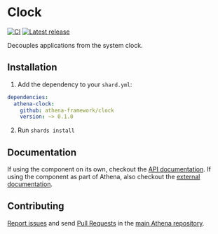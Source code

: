 # Clock

[![CI](https://github.com/athena-framework/athena/workflows/CI/badge.svg)](https://github.com/athena-framework/athena/actions/workflows/ci.yml)
[![Latest release](https://img.shields.io/github/release/athena-framework/clock.svg)](https://github.com/athena-framework/clock/releases)

Decouples applications from the system clock.

## Installation

1. Add the dependency to your `shard.yml`:

```yaml
dependencies:
  athena-clock:
    github: athena-framework/clock
    version: ~> 0.1.0
```

2. Run `shards install`

## Documentation

If using the component on its own, checkout the [API documentation](https://athenaframework.org/Clock).
If using the component as part of Athena, also checkout the [external documentation](https://athenaframework.org/components/clock).

## Contributing

[Report issues](https://github.com/athena-framework/athena/issues) and send [Pull Requests](https://github.com/athena-framework/athena/pulls) in the [main Athena repository](https://github.com/athena-framework/athena).
